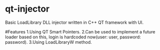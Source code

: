 # qt-injector
Basic LoadLibrary DLL injector written in C++ QT framework with UI.

#Features
  1.Using QT Smart Pointers.
  2.Can be used to implement a future loader based on this, login is hardcoded now(user: user, password: password).
  3.Using LoadLibraryW method.

